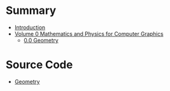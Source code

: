 # Summary

* [Introduction](README.md)
* [Volume 0 Mathematics and Physics for Computer Graphics](volume-0-mathematics-and-physics-for-computer-graphics.md)
  * [0.0 Geometry](Volume_0_Mathematics_and_Physics_for_Computer_Graphics/0.1_Geometry.md)

# Source Code
* [ Geometry ](SourceCode/Geometry.md)
